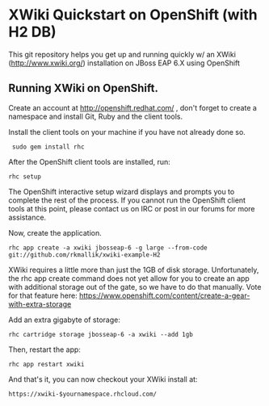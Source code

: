 XWiki Quickstart on OpenShift (with H2 DB)
============================

This git repository helps you get up and running quickly w/ an XWiki (http://www.xwiki.org/) installation on JBoss EAP 6.X using OpenShift

Running XWiki on OpenShift.
----------------------------

Create an account at http://openshift.redhat.com/ , don't forget to create a namespace and install Git, Ruby and the client tools.

Install the client tools on your machine if you have not already done so.

     sudo gem install rhc

After the OpenShift client tools are installed, run:

    rhc setup

The OpenShift interactive setup wizard displays and prompts you to complete the rest of the process. If you cannot run the OpenShift client tools at this point, please contact us on IRC or post in our forums for more assistance.

Now, create the application.

    rhc app create -a xwiki jbosseap-6 -g large --from-code git://github.com/rkmallik/xwiki-example-H2

XWiki requires a little more than just the 1GB of disk storage. Unfortunately, the rhc app create command does not yet allow for you to create an app with additional storage out of the gate, so we have to do that manually. Vote for that feature here: https://www.openshift.com/content/create-a-gear-with-extra-storage

Add an extra gigabyte of storage:
    
    rhc cartridge storage jbosseap-6 -a xwiki --add 1gb

Then, restart the app:

    rhc app restart xwiki

And that's it, you can now checkout your XWiki install at:

    https://xwiki-$yournamespace.rhcloud.com/

